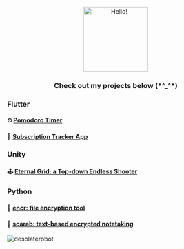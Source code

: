 <p align="center"> 
    <img width="150" height="150" src="https://github.com/desolaterobot/desolaterobot/assets/74480017/3bf46139-413e-48a8-8ee9-6a7ed9225226" alt="Hello!"> 
</p> 

<h3 align="center"><b>
Check out my projects below (*^_^*)
</b></h3>

### Flutter
#### ⏲ [Pomodoro Timer](https://desolaterobot.github.io/pomodoro/#/)
#### 💸 [Subscription Tracker App](https://play.google.com/store/apps/details?id=com.desolate.substracker)

### Unity
#### 🕹 [Eternal Grid: a Top-down Endless Shooter](http://desolaterobot.itch.io/eternal-grid)

### Python
#### 🔐 [encr: file encryption tool](https://github.com/desolaterobot/encr)
#### 📝 [scarab: text-based encrypted notetaking](https://github.com/desolaterobot/scarab)

<p><img align="center" src="https://github-readme-stats.vercel.app/api/top-langs?username=desolaterobot&show_icons=true&locale=en&layout=compact" alt="desolaterobot" /></p>
